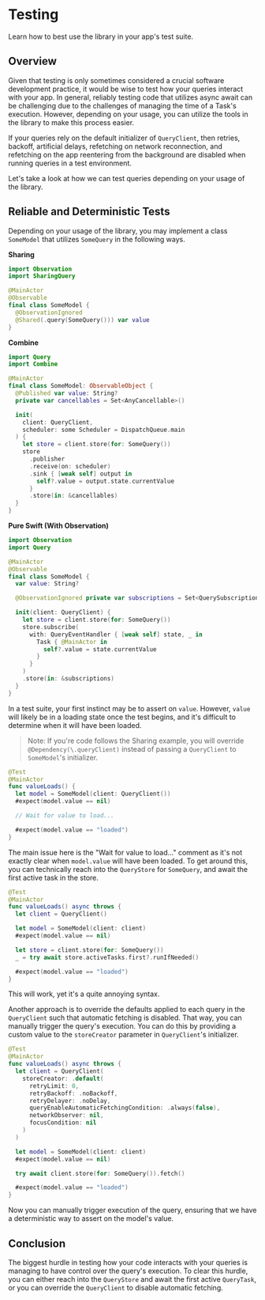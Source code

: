 # Testing

Learn how to best use the library in your app's test suite.

## Overview

Given that testing is only sometimes considered a crucial software development practice, it would be wise to test how your queries interact with your app. In general, reliably testing code that utilizes async await can be challenging due to the challenges of managing the time of a Task's execution. However, depending on your usage, you can utilize the tools in the library to make this process easier.

If your queries rely on the default initializer of `QueryClient`, then retries, backoff, artificial delays, refetching on network reconnection, and refetching on the app reentering from the background are disabled when running queries in a test environment.

Let's take a look at how we can test queries depending on your usage of the library.

## Reliable and Deterministic Tests

Depending on your usage of the library, you may implement a class `SomeModel` that utilizes `SomeQuery` in the following ways.

**Sharing**
```swift
import Observation
import SharingQuery

@MainActor
@Observable
final class SomeModel {
  @ObservationIgnored
  @Shared(.query(SomeQuery())) var value
}
```

**Combine**
```swift
import Query
import Combine

@MainActor
final class SomeModel: ObservableObject {
  @Published var value: String?
  private var cancellables = Set<AnyCancellable>()

  init(
    client: QueryClient,
    scheduler: some Scheduler = DispatchQueue.main
  ) {
    let store = client.store(for: SomeQuery())
    store
      .publisher
      .receive(on: scheduler)
      .sink { [weak self] output in
        self?.value = output.state.currentValue
      }
      .store(in: &cancellables)
  }
}
```

**Pure Swift (With Observation)**
```swift
import Observation
import Query

@MainActor
@Observable
final class SomeModel {
  var value: String?

  @ObservationIgnored private var subscriptions = Set<QuerySubscription>()

  init(client: QueryClient) {
    let store = client.store(for: SomeQuery())
    store.subscribe(
      with: QueryEventHandler { [weak self] state, _ in
        Task { @MainActor in
          self?.value = state.currentValue
        }
      }
    )
    .store(in: &subscriptions)
  }
}
```

In a test suite, your first instinct may be to assert on `value`. However, `value` will likely be in a loading state once the test begins, and it's difficult to determine when it will have been loaded.

> Note: If you're code follows the Sharing example, you will override `@Dependency(\.queryClient)` instead of passing a `QueryClient` to `SomeModel`'s initializer.

```swift
@Test
@MainActor
func valueLoads() {
  let model = SomeModel(client: QueryClient())
  #expect(model.value == nil)

  // Wait for value to load...

  #expect(model.value == "loaded")
}
```

The main issue here is the "Wait for value to load..." comment as it's not exactly clear when `model.value` will have been loaded. To get around this, you can technically reach into the `QueryStore` for `SomeQuery`, and await the first active task in the store.

```swift
@Test
@MainActor
func valueLoads() async throws {
  let client = QueryClient()

  let model = SomeModel(client: client)
  #expect(model.value == nil)

  let store = client.store(for: SomeQuery())
  _ = try await store.activeTasks.first?.runIfNeeded()

  #expect(model.value == "loaded")
}
```

This will work, yet it's a quite annoying syntax.

Another approach is to override the defaults applied to each query in the `QueryClient` such that automatic fetching is disabled. That way, you can manually trigger the query's execution. You can do this by providing a custom value to the `storeCreator` parameter in `QueryClient`'s initializer.

```swift
@Test
@MainActor
func valueLoads() async throws {
  let client = QueryClient(
    storeCreator: .default(
      retryLimit: 0,
      retryBackoff: .noBackoff,
      retryDelayer: .noDelay,
      queryEnableAutomaticFetchingCondition: .always(false),
      networkObserver: nil,
      focusCondition: nil
    )
  )

  let model = SomeModel(client: client)
  #expect(model.value == nil)

  try await client.store(for: SomeQuery()).fetch()

  #expect(model.value == "loaded")
}
```

Now you can manually trigger execution of the query, ensuring that we have a deterministic way to assert on the model's value.

## Conclusion

The biggest hurdle in testing how your code interacts with your queries is managing to have control over the query's execution. To clear this hurdle, you can either reach into the `QueryStore` and await the first active `QueryTask`, or you can override the `QueryClient` to disable automatic fetching.
